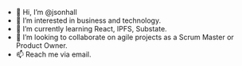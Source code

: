 - 👋 Hi, I’m @jsonhall
- 👀 I’m interested in business and technology.
- 🌱 I’m currently learning React, IPFS, Substate.
- 💞️ I’m looking to collaborate on agile projects as a Scrum Master or Product Owner.
- 📫 Reach me via email.

<!---
jsonhall/jsonhall is a ✨ special ✨ repository because its `README.md` (this file) appears on your GitHub profile.
You can click the Preview link to take a look at your changes.
--->
